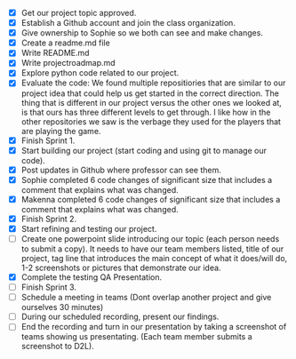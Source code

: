 - [x] Get our project topic approved.
- [x] Establish a Github account and join the class organization.
- [x] Give ownership to Sophie so we both can see and make changes.
- [x] Create a readme.md file
- [x] Write README.md
- [x] Write projectroadmap.md
- [x] Explore python code related to our project.
- [x] Evaluate the code: We found multiple repositiories that are similar to our project idea that could help us get started in the correct direction. The thing that is different in our project versus the other ones we looked at, is that ours has three different levels to get through. I like how in the other repositories we saw is the verbage they used for the players that are playing the game. 
- [x] Finish Sprint 1.
- [x] Start building our project (start coding and using git to manage our code).
- [x] Post updates in Github where professor can see them.
- [x] Sophie completed 6 code changes of significant size that includes a comment that explains what was changed.
- [x] Makenna completed 6 code changes of significant size that includes a comment that explains what was changed.
- [x] Finish Sprint 2.
- [x] Start refining and testing our project.
- [ ] Create one powerpoint slide introducing our topic (each person needs to submit a copy). It needs to have our team members listed, title of our project, tag line that introduces the main concept of what it does/will do, 1-2 screenshots or pictures that demonstrate our idea.
- [x] Complete the testing QA Presentation.
- [ ] Finish Sprint 3.
- [ ] Schedule a meeting in teams (Dont overlap another project and give ourselves 30 minutes)
- [ ] During our scheduled recording, present our findings.
- [ ] End the recording and turn in our presentation by taking a screenshot of teams showing us presentating. (Each team member submits a screenshot to D2L).
